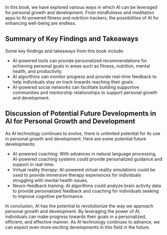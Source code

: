 
In this book, we have explored various ways in which AI can be leveraged for personal growth and development. From mindfulness and meditation apps to AI-powered fitness and nutrition trackers, the possibilities of AI for enhancing well-being are endless.

Summary of Key Findings and Takeaways
-------------------------------------

Some key findings and takeaways from this book include:

* AI-powered tools can provide personalized recommendations for achieving personal goals in areas such as fitness, nutrition, mental health, and productivity.
* AI algorithms can monitor progress and provide real-time feedback to help individuals stay on track towards reaching their goals.
* AI-powered social networks can facilitate building supportive communities and mentorship relationships to support personal growth and development.

Discussion of Potential Future Developments in AI for Personal Growth and Development
-------------------------------------------------------------------------------------

As AI technology continues to evolve, there is unlimited potential for its use in personal growth and development. Here are some potential future developments:

* AI-powered coaching: With advances in natural language processing, AI-powered coaching systems could provide personalized guidance and support in real-time.
* Virtual reality therapy: AI-powered virtual reality simulations could be used to provide immersive therapy experiences for individuals struggling with mental health issues.
* Neuro-feedback training: AI algorithms could analyze brain activity data to provide personalized feedback and coaching for individuals seeking to improve cognitive performance.

In conclusion, AI has the potential to revolutionize the way we approach personal growth and development. By leveraging the power of AI, individuals can make progress towards their goals in a personalized, efficient, and effective manner. As AI technology continues to advance, we can expect even more exciting developments in this field in the future.
